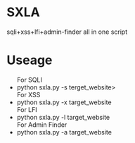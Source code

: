 # SXLA
sqli+xss+lfi+admin-finder all in one script
# Useage
<ul>
  For SQLI
  <li>python sxla.py -s terget_website></li>
   For XSS
   <li>python sxla.py -x target_website</li>
   For LFI
    <li>python sxla.py -l target_website</li>
   For Admin Finder
     <li>python sxla.py -a target_website</li>
       </ul>
